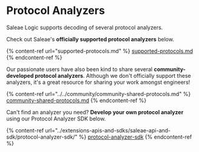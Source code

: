 # Protocol Analyzers

Saleae Logic supports decoding of several protocol analyzers.&#x20;

Check out Saleae's **officially supported protocol analyzers** below.

{% content-ref url="supported-protocols.md" %}
[supported-protocols.md](supported-protocols.md)
{% endcontent-ref %}

Our passionate users have also been kind to share several **community-developed protocol analyzers**. Although we don't officially support these analyzers, it's a great resource for sharing your work amongst engineers!

{% content-ref url="../../community/community-shared-protocols.md" %}
[community-shared-protocols.md](../../community/community-shared-protocols.md)
{% endcontent-ref %}

Can't find an analyzer you need? **Develop your own protocol analyzer** using our Protocol Analyzer SDK below.

{% content-ref url="../extensions-apis-and-sdks/saleae-api-and-sdk/protocol-analyzer-sdk/" %}
[protocol-analyzer-sdk](../extensions-apis-and-sdks/saleae-api-and-sdk/protocol-analyzer-sdk/)
{% endcontent-ref %}



